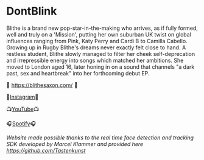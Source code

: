 # DontBlink

Blithe is a brand new pop-star-in-the-making who arrives, as if fully formed, well and truly on a 'Mission', putting her own suburban UK twist on global influences ranging from Pink, Katy Perry and Cardi B to Camilla Cabello. Growing up in Rugby Blithe's dreams never exactly felt close to hand. A restless student, Blithe slowly managed to filter her cheek self-deprecation and irrepressible energy into songs which matched her ambitions. She moved to London aged 16, later honing in on a sound that channels "a dark past, sex and heartbreak" into her forthcoming debut EP.

🔮 https://blithesaxon.com/ 🔮

📸<a href="https://instagram.com/blithesaxon/" target="_blank">Instagram</a>📸

📺<a href="https://youtube.com/channel/UCHB8BxB78XyFX5lP5j7GbqQ" target="_blank">YouTube</a>📺

🎧<a href="https://open.spotify.com/artist/604wNNLUmrAmNOSEU8GfK4" target="_blank">Spotify</a>🎧



<i>Website made possible thanks to the real time face detection and tracking SDK developed by Marcel Klammer and provided here https://github.com/Tastenkunst</i>

